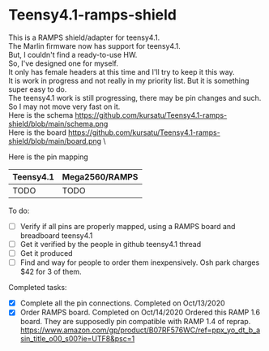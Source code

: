 # Teensy4.1-ramps-shield

This is a RAMPS shield/adapter for teensy4.1.\
The Marlin firmware now has support for teensy4.1.\
But, I couldn't find a ready-to-use HW.\
So, I've designed one for myself.\
It only has female headers at this time and I'll try to keep it this way.\
It is work in progress and not really in my priority list. But it is something super easy to do. \
The teensy4.1 work is still progressing, there may be pin changes and such.\
So I may not move very fast on it.\
Here is the schema https://github.com/kursatu/Teensy4.1-ramps-shield/blob/main/schema.png \
Here is the board https://github.com/kursatu/Teensy4.1-ramps-shield/blob/main/board.png \

Here is the pin mapping

Teensy4.1 | Mega2560/RAMPS
-|-
TODO | TODO

To do:
- [ ] Verify if all pins are properly mapped, using a RAMPS board and breadboard teensy4.1
- [ ] Get it verified by the people in github teensy4.1 thread
- [ ] Get it produced
- [ ] Find and way for people to order them inexpensively. Osh park charges $42 for 3 of them.

Completed tasks:
- [X] Complete all the pin connections. Completed on Oct/13/2020
- [X] Order RAMPS board. Completed on Oct/14/2020
Ordered this RAMP 1.6 board. They are supposedly pin compatible with RAMP 1.4 of reprap.\
https://www.amazon.com/gp/product/B07RF576WC/ref=ppx_yo_dt_b_asin_title_o00_s00?ie=UTF8&psc=1

